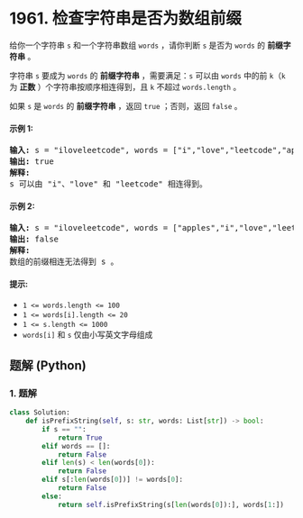 # 1961. 检查字符串是否为数组前缀
给你一个字符串 `s` 和一个字符串数组 `words` ，请你判断 `s` 是否为 `words` 的 **前缀字符串** 。

字符串 `s` 要成为 `words` 的 **前缀字符串** ，需要满足：`s` 可以由 `words` 中的前 `k`（`k` 为 **正数** ）个字符串按顺序相连得到，且 `k` 不超过 `words.length` 。

如果 `s` 是 `words` 的 **前缀字符串** ，返回 `true` ；否则，返回 `false` 。

#### 示例 1:
<pre>
<strong>输入:</strong> s = "iloveleetcode", words = ["i","love","leetcode","apples"]
<strong>输出:</strong> true
<strong>解释:</strong>
s 可以由 "i"、"love" 和 "leetcode" 相连得到。
</pre>

#### 示例 2:
<pre>
<strong>输入:</strong> s = "iloveleetcode", words = ["apples","i","love","leetcode"]
<strong>输出:</strong> false
<strong>解释:</strong>
数组的前缀相连无法得到 s 。
</pre>

#### 提示:
* `1 <= words.length <= 100`
* `1 <= words[i].length <= 20`
* `1 <= s.length <= 1000`
* `words[i]` 和 `s` 仅由小写英文字母组成

## 题解 (Python)

### 1. 题解
```Python
class Solution:
    def isPrefixString(self, s: str, words: List[str]) -> bool:
        if s == "":
            return True
        elif words == []:
            return False
        elif len(s) < len(words[0]):
            return False
        elif s[:len(words[0])] != words[0]:
            return False
        else:
            return self.isPrefixString(s[len(words[0]):], words[1:])
```
